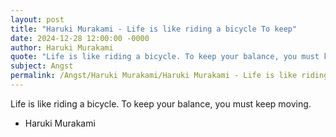 ```yaml
---
layout: post
title: "Haruki Murakami - Life is like riding a bicycle To keep"
date: 2024-12-28 12:00:00 -0000
author: Haruki Murakami
quote: "Life is like riding a bicycle. To keep your balance, you must keep moving."
subject: Angst
permalink: /Angst/Haruki Murakami/Haruki Murakami - Life is like riding a bicycle To keep
---
```


Life is like riding a bicycle. To keep your balance, you must keep moving.

- Haruki Murakami
